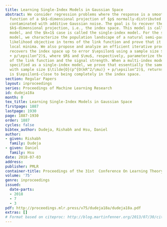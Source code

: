 ```yaml
---
title: Learning Single-Index Models in Gaussian Space
abstract: We consider regression problems where the response is a smooth but non-linear
  function of a $k$-dimensional projection of $p$ normally-distributed covariates,
  contaminated with additive Gaussian noise. The goal is to recover the range of the
  $k$-dimensional projection, i.e., the index space. This model is called the multi-index
  model, and the $k=1$ case is called the single-index model. For the single-index
  model, we characterize the population landscape of a natural semi-parametric maximum
  likelihood objective in terms of the link function and prove that it has no spurious
  local minima. We also propose and analyze an efficient iterative procedure that
  recovers the index space up to error $\epsilon$ using a sample size $\tilde{O}(p^{O(R^2/\mu)}
  + p/\epsilon^2)$, where $R$ and $\mu$, respectively, parameterize the smoothness
  of the link function and the signal strength. When a multi-index model is incorrectly
  specified as a single-index model, we prove that essentially the same procedure,
  with sample size $\tilde{O}(p^{O(kR^2/\mu)} + p/\epsilon^2)$, returns a vector that
  is $\epsilon$-close to being completely in the index space.
section: Regular Papers
layout: inproceedings
series: Proceedings of Machine Learning Research
id: dudeja18a
month: 0
tex_title: Learning Single-Index Models in Gaussian Space
firstpage: 1887
lastpage: 1930
page: 1887-1930
order: 1887
cycles: false
bibtex_author: Dudeja, Rishabh and Hsu, Daniel
author:
- given: Rishabh
  family: Dudeja
- given: Daniel
  family: Hsu
date: 2018-07-03
address: 
publisher: PMLR
container-title: Proceedings of the 31st  Conference On Learning Theory
volume: '75'
genre: inproceedings
issued:
  date-parts:
  - 2018
  - 7
  - 3
pdf: http://proceedings.mlr.press/v75/dudeja18a/dudeja18a.pdf
extras: []
# Format based on citeproc: http://blog.martinfenner.org/2013/07/30/citeproc-yaml-for-bibliographies/
---
```

